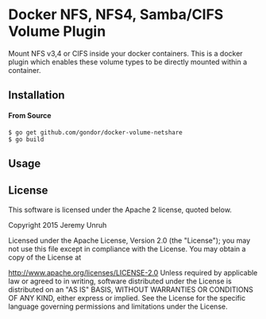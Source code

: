 # Docker NFS, NFS4, Samba/CIFS Volume Plugin

Mount NFS v3,4 or CIFS inside your docker containers.  This is a docker plugin which enables these volume types to be directly mounted within a container.

## Installation

#### From Source

```
$ go get github.com/gondor/docker-volume-netshare
$ go build
```
## Usage

## License

This software is licensed under the Apache 2 license, quoted below.

Copyright 2015 Jeremy Unruh

Licensed under the Apache License, Version 2.0 (the "License"); you may not use this file except in compliance with the License. You may obtain a copy of the License at

http://www.apache.org/licenses/LICENSE-2.0
Unless required by applicable law or agreed to in writing, software distributed under the License is distributed on an "AS IS" BASIS, WITHOUT WARRANTIES OR CONDITIONS OF ANY KIND, either express or implied. See the License for the specific language governing permissions and limitations under the License.
